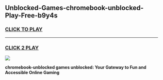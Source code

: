 
## Unblocked-Games-chromebook-unblocked-Play-Free-b9y4s
<h3>
<a href="https://premium76.site?title=chromebook-unblocked&ref=18A1">CLICK TO PLAY</a></h3>
<hr>

<h3>
<a href="https://premium76.site?title=chromebook-unblocked&ref=18A1">CLICK 2 PLAY</a>
  
</h3>

<a href="https://premium76.site?title=chromebook-unblocked&ref=18A1"><img src="https://clearcache.store/games.png"></a>


**chromebook-unblocked games unblocked: Your Gateway to Fun and Accessible Online Gaming**
